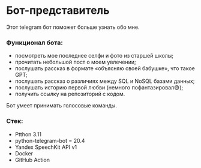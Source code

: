 # Бот-представитель
Этот telegram бот поможет больше узнать обо мне.

### Функционал бота:

- посмотреть мое последнее селфи и фото из старшей школы;
- прочитать небольшой пост о моем увлечении;
- послушать рассказ в формате «объясняю своей бабушке», что такое GPT;
- послушать рассказ о различиях между SQL и NoSQL базами данных;
- послушать историю первой любви (немного пофантазировал😅);
- получить ссылку на репозиторий с кодом.

Бот умеет принимать голосовые команды.

### Стек:
- Ptthon 3.11
- python-telegram-bot = 20.4
- Yandex SpeechKit API v1
- Docker
- GitHub Action
